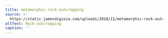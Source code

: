 ```yaml
---
title: metamorphic-rock-outcropping
source: >-
  https://static.jamesdigioia.com/uploads/2018/11/metamorphic-rock-outcropping.jpg
altText: Rock outcropping
caption: ''
---
```


